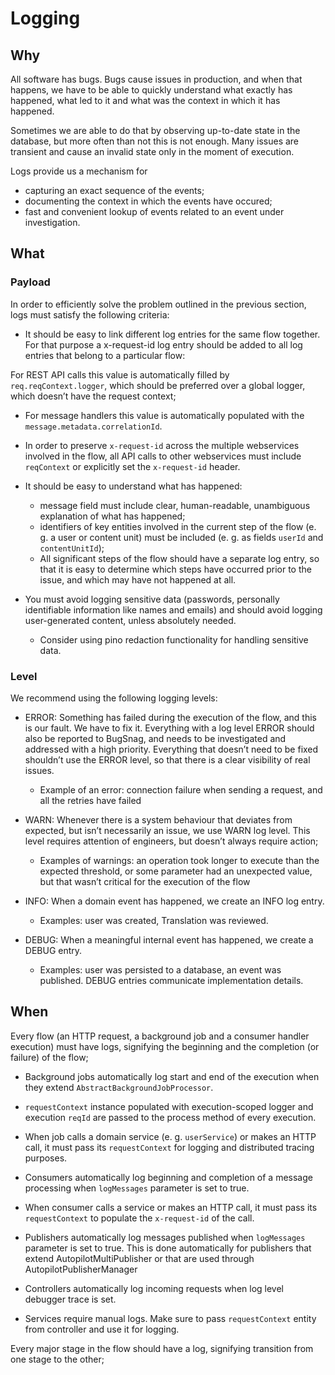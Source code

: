 # Logging

## Why

All software has bugs. Bugs cause issues in production, and when that happens, we have to be able to quickly understand what exactly has happened, what led to it and what was the context in which it has happened.

Sometimes we are able to do that by observing up-to-date state in the database, but more often than not this is not enough. Many issues are transient and cause an invalid state only in the moment of execution.

Logs provide us a mechanism for

- capturing an exact sequence of the events;
- documenting the context in which the events have occured;
- fast and convenient lookup of events related to an event under investigation.

## What

### Payload

In order to efficiently solve the problem outlined in the previous section, logs must satisfy the following criteria:

- It should be easy to link different log entries for the same flow together. For that purpose a x-request-id log entry should be added to all log entries that belong to a particular flow:

For REST API calls this value is automatically filled by `req.reqContext.logger`, which should be preferred over a global logger, which doesn’t have the request context;

- For message handlers this value is automatically populated with the `message.metadata.correlationId`.

- In order to preserve `x-request-id` across the multiple webservices involved in the flow, all API calls to other webservices must include `reqContext` or explicitly set the `x-request-id` header.

- It should be easy to understand what has happened:

  - message field must include clear, human-readable, unambiguous explanation of what has happened;
  - identifiers of key entities involved in the current step of the flow (e. g. a user or content unit) must be included (e. g. as fields `userId` and `contentUnitId`);
  - All significant steps of the flow should have a separate log entry, so that it is easy to determine which steps have occurred prior to the issue, and which may have not happened at all.

- You must avoid logging sensitive data (passwords, personally identifiable information like names and emails) and should avoid logging user-generated content, unless absolutely needed.
  - Consider using pino redaction functionality for handling sensitive data.

### Level

We recommend using the following logging levels:

- ERROR: Something has failed during the execution of the flow, and this is our fault. We have to fix it. Everything with a log level ERROR should also be reported to BugSnag, and needs to be investigated and addressed with a high priority. Everything that doesn’t need to be fixed shouldn’t use the ERROR level, so that there is a clear visibility of real issues.

  - Example of an error: connection failure when sending a request, and all the retries have failed

- WARN: Whenever there is a system behaviour that deviates from expected, but isn’t necessarily an issue, we use WARN log level. This level requires attention of engineers, but doesn’t always require action;

  - Examples of warnings: an operation took longer to execute than the expected threshold, or some parameter had an unexpected value, but that wasn’t critical for the execution of the flow

- INFO: When a domain event has happened, we create an INFO log entry.

  - Examples: user was created, Translation was reviewed.

- DEBUG: When a meaningful internal event has happened, we create a DEBUG entry.
  - Examples: user was persisted to a database, an event was published. DEBUG entries communicate implementation details.

## When

Every flow (an HTTP request, a background job and a consumer handler execution) must have logs, signifying the beginning and the completion (or failure) of the flow;

- Background jobs automatically log start and end of the execution when they extend `AbstractBackgroundJobProcessor`.
- `requestContext` instance populated with execution-scoped logger and execution `reqId` are passed to the process method of every execution.
- When job calls a domain service (e. g. `userService`) or makes an HTTP call, it must pass its `requestContext` for logging and distributed tracing purposes.

- Consumers automatically log beginning and completion of a message processing when `logMessages` parameter is set to true.
- When consumer calls a service or makes an HTTP call, it must pass its `requestContext` to populate the `x-request-id` of the call.
- Publishers automatically log messages published when `logMessages` parameter is set to true. This is done automatically for publishers that extend AutopilotMultiPublisher or that are used through AutopilotPublisherManager
- Controllers automatically log incoming requests when log level debugger trace is set.
- Services require manual logs. Make sure to pass `requestContext` entity from controller and use it for logging.

Every major stage in the flow should have a log, signifying transition from one stage to the other;
